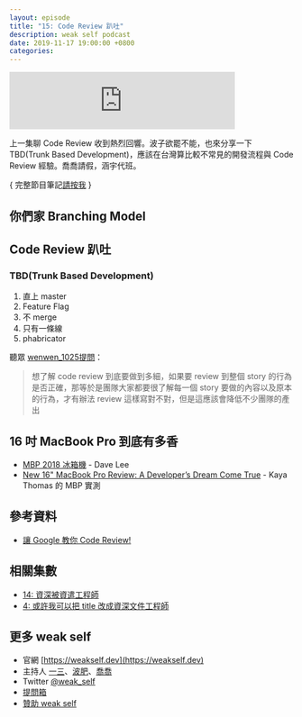 ```yaml
---
layout: episode
title: "15: Code Review 趴吐"
description: weak self podcast
date: 2019-11-17 19:00:00 +0800
categories: 
---
```

<iframe src="https://anchor.fm/weakself/embed/episodes/15-Code-Review-e91pcf" height="102px" width="400px" frameborder="0" scrolling="no"></iframe>

上一集聊 Code Review 收到熱烈回響。波子欲罷不能，也來分享一下 TBD(Trunk Based Development)，應該在台灣算比較不常見的開發流程與 Code Review 經驗。喬喬請假，涵宇代班。

{ 完整節目筆記[請按我](https://weakself.dev/episodes/15) }

## 你們家 Branching Model

## Code Review 趴吐

### TBD(Trunk Based Development)

1. 直上 master
2. Feature Flag 
3. 不 merge 
4. 只有一條線
5. phabricator

聽眾 [wenwen_1025提問](https://twitter.com/wenwen_1025/status/1194250013326491649)：

> 想了解 code review 到底要做到多細，如果要 review 到整個 story 的行為是否正確，那等於是團隊大家都要很了解每一個 story 要做的內容以及原本的行為，才有辦法 review 這樣寫對不對，但是這應該會降低不少團隊的產出

## 16 吋 MacBook Pro 到底有多香

- [MBP 2018 冰箱機](https://www.youtube.com/watch?v=Dx8J125s4cg) - Dave Lee
- [New 16" MacBook Pro Review: A Developer’s Dream Come True](https://onezero.medium.com/new-16-macbook-pro-review-a-developers-dream-come-true-989ae57882dd) - Kaya Thomas 的 MBP 實測

## 參考資料
* [讓 Google 教你 Code Review!](https://medium.com/@ryanyang1221/讓-google-教你-code-review-be251d4d81b4)

## 相關集數
* [14: 資深被資遣工程師](https://weakself.dev/episodes/14)
* [4: 或許我可以把 title 改成資深文件工程師](https://weakself.dev/episodes/4)

## 更多 weak self

* 官網 [https://weakself.dev](https://weakself.dev)
* 主持人 [一三](https://twitter.com/ethanhuang13)、[波肥](https://twitter.com/PofatTseng)、[喬喬](https://twitter.com/joe_trash_talk)
* Twitter [@weak_self](https://twitter.com/weak_self)
* [提問箱](https://peing.net/zh-TW/weak_self)
* [贊助 weak self](https://weakself.dev/#贊助)